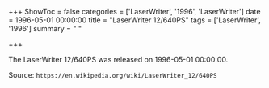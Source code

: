 +++
ShowToc = false
categories = ['LaserWriter', '1996', 'LaserWriter']
date = 1996-05-01 00:00:00
title = "LaserWriter 12/640PS"
tags = ['LaserWriter', '1996']
summary = " "

+++

The LaserWriter 12/640PS was released on 1996-05-01 00:00:00.

Source: `https://en.wikipedia.org/wiki/LaserWriter_12/640PS`
